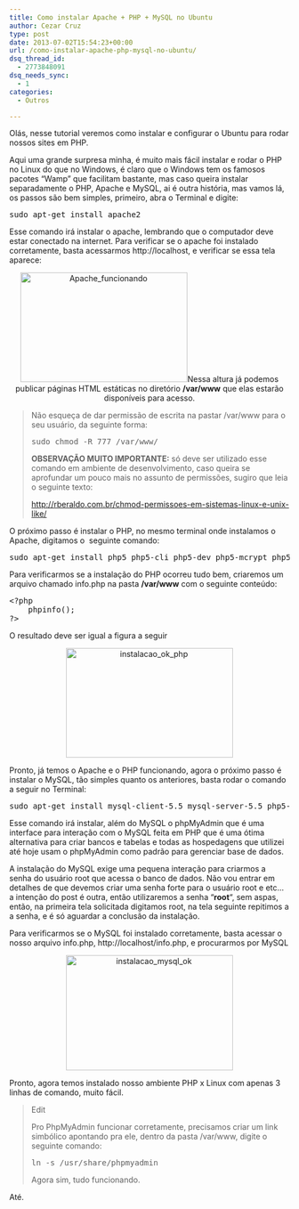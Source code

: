 ```yaml
---
title: Como instalar Apache + PHP + MySQL no Ubuntu
author: Cezar Cruz
type: post
date: 2013-07-02T15:54:23+00:00
url: /como-instalar-apache-php-mysql-no-ubuntu/
dsq_thread_id:
  - 2773848091
dsq_needs_sync:
  - 1
categories:
  - Outros

---
```

Olás, nesse tutorial veremos como instalar e configurar o Ubuntu para rodar nossos sites em PHP.

<!--more-->

Aqui uma grande surpresa minha, é muito mais fácil instalar e rodar o PHP no Linux do que no Windows, é claro que o Windows tem os famosos pacotes &#8220;Wamp&#8221; que facilitam bastante, mas caso queira instalar separadamente o PHP, Apache e MySQL, ai é outra história, mas vamos lá, os passos são bem simples, primeiro, abra o Terminal e digite:

<pre class="lang:sh decode:true">sudo apt-get install apache2</pre>

Esse comando irá instalar o apache, lembrando que o computador deve estar conectado na internet. Para verificar se o apache foi instalado corretamente, basta acessarmos http://localhost, e verificar se essa tela aparece:

<p style="text-align: center;">
  <a href="http://res.cloudinary.com/cezarcruz-com-br/image/upload/v1454457596/Apache_funcionando_srvzvh.png"><img class="size-medium wp-image-86 aligncenter" alt="Apache_funcionando" src="http://res.cloudinary.com/cezarcruz-com-br/image/upload/h_198,w_300/v1454457596/Apache_funcionando_srvzvh.png" width="300" height="197" /></a>Nessa altura já podemos publicar páginas HTML estáticas no diretório <strong>/var/www</strong> que elas estarão disponíveis para acesso.
</p>

> Não esqueça de dar permissão de escrita na pastar /var/www para o seu usuário, da seguinte forma:
> 
> <pre class="lang:sh decode:true ">sudo chmod -R 777 /var/www/</pre>
> 
> **OBSERVAÇÃO MUITO IMPORTANTE:** só deve ser utilizado esse comando em ambiente de desenvolvimento, caso queira se aprofundar um pouco mais no assunto de permissões, sugiro que leia o seguinte texto:
> 
> <http://rberaldo.com.br/chmod-permissoes-em-sistemas-linux-e-unix-like/>

O próximo passo é instalar o PHP, no mesmo terminal onde instalamos o Apache, digitamos o  seguinte comando:

<pre class="lang:sh decode:true">sudo apt-get install php5 php5-cli php5-dev php5-mcrypt php5-curl php5-gd libapache2-mod-php5</pre>

Para verificarmos se a instalação do PHP ocorreu tudo bem, criaremos um arquivo chamado info.php na pasta **/var/www** com o seguinte conteúdo:

<pre class="lang:php decode:true">&lt;?php
	phpinfo();
?&gt;</pre>

O resultado deve ser igual a figura a seguir

<p style="text-align: center;">
  <a href="http://res.cloudinary.com/cezarcruz-com-br/image/upload/v1454457595/instalacao_ok_php_e6m45l.png"><img class="size-medium wp-image-87 aligncenter" alt="instalacao_ok_php" src="http://res.cloudinary.com/cezarcruz-com-br/image/upload/h_198,w_300/v1454457595/instalacao_ok_php_e6m45l.png" width="300" height="197" /></a>
</p>

Pronto, já temos o Apache e o PHP funcionando, agora o próximo passo é instalar o MySQL, tão simples quanto os anteriores, basta rodar o comando a seguir no Terminal:

<pre class="lang:sh decode:true">sudo apt-get install mysql-client-5.5 mysql-server-5.5 php5-mysql phpmyadmin</pre>

Esse comando irá instalar, além do MySQL o phpMyAdmin que é uma interface para interação com o MySQL feita em PHP que é uma ótima alternativa para criar bancos e tabelas e todas as hospedagens que utilizei até hoje usam o phpMyAdmin como padrão para gerenciar base de dados.

A instalação do MySQL exige uma pequena interação para criarmos a senha do usuário root que acessa o banco de dados. Não vou entrar em detalhes de que devemos criar uma senha forte para o usuário root e etc&#8230; a intenção do post é outra, então utilizaremos a senha &#8220;**root**&#8220;, sem aspas, então, na primeira tela solicitada digitamos root, na tela seguinte repitimos a a senha, e é só aguardar a conclusão da instalação.

Para verificarmos se o MySQL foi instalado corretamente, basta acessar o nosso arquivo info.php, http://localhost/info.php, e procurarmos por MySQL

<p style="text-align: center;">
  <a href="http://res.cloudinary.com/cezarcruz-com-br/image/upload/v1454457593/instalacao_mysql_ok_j00hp4.png"><img class="size-medium wp-image-89 aligncenter" alt="instalacao_mysql_ok" src="http://res.cloudinary.com/cezarcruz-com-br/image/upload/h_208,w_300/v1454457593/instalacao_mysql_ok_j00hp4.png" width="300" height="207" /></a>
</p>

Pronto, agora temos instalado nosso ambiente PHP x Linux com apenas 3 linhas de comando, muito fácil.

> Edit
> 
> Pro PhpMyAdmin funcionar corretamente, precisamos criar um link simbólico apontando pra ele, dentro da pasta /var/www, digite o seguinte comando:
> 
> <pre class="lang:sh decode:true ">ln -s /usr/share/phpmyadmin</pre>
> 
> Agora sim, tudo funcionando.

Até.